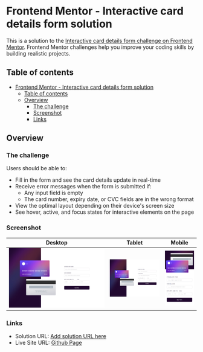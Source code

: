 # Frontend Mentor - Interactive card details form solution

This is a solution to the [Interactive card details form challenge on Frontend Mentor](https://www.frontendmentor.io/challenges/interactive-card-details-form-XpS8cKZDWw). Frontend Mentor challenges help you improve your coding skills by building realistic projects. 

## Table of contents

- [Frontend Mentor - Interactive card details form solution](#frontend-mentor---interactive-card-details-form-solution)
  - [Table of contents](#table-of-contents)
  - [Overview](#overview)
    - [The challenge](#the-challenge)
    - [Screenshot](#screenshot)
    - [Links](#links)

## Overview

### The challenge

Users should be able to:

- Fill in the form and see the card details update in real-time
- Receive error messages when the form is submitted if:
  - Any input field is empty
  - The card number, expiry date, or CVC fields are in the wrong format
- View the optimal layout depending on their device's screen size
- See hover, active, and focus states for interactive elements on the page

### Screenshot

| Desktop                                            | Tablet                                           | Mobile                                           |
| -------------------------------------------------- | ------------------------------------------------ | ------------------------------------------------ |
| <img src="./screenshots/desktop.png" width="400"/> | <img src="./screenshots/tablet.png" width="200"> | <img src="./screenshots/mobile.png" width="100"> |

### Links

- Solution URL: [Add solution URL here](https://your-solution-url.com)
- Live Site URL: [Github Page](https://kosmonavtsv.github.io/fm-interactive-card-details-form)
